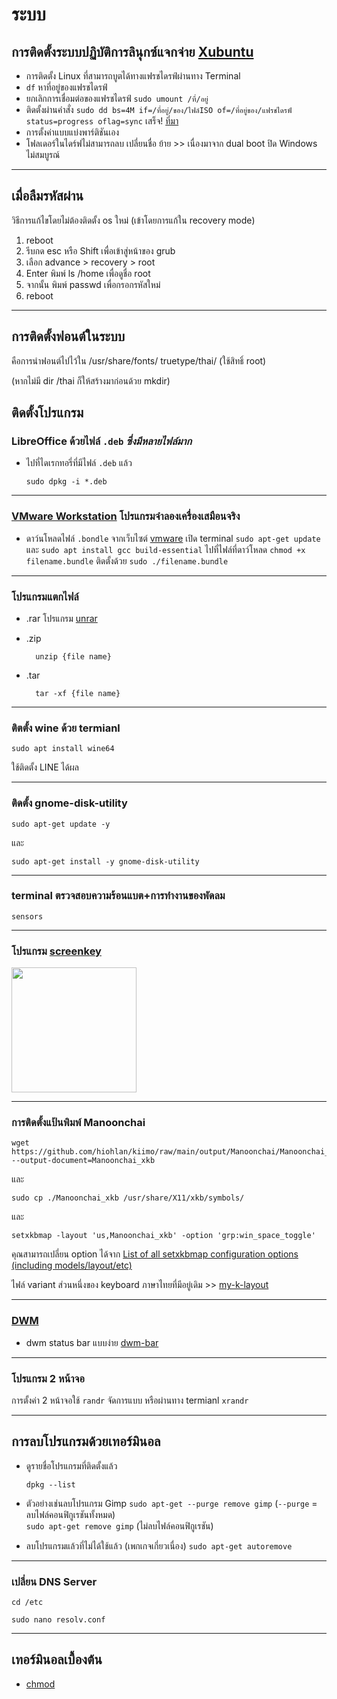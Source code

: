 <style>
img {
  width: 200px
}
</style>

# ระบบ

## การติดตั้งระบบปฏิบัติการลินุกซ์แจกจ่าย **[Xubuntu](https://xubuntu.org/)**
* การติดตั้ง Linux ที่สามารถบูตได้ทางแฟรชไดรฟ์ผ่านทาง Terminal
* `df` หาที่อยู่ของแฟรชไดรฟ์
* ยกเลิกการเชื่อมต่อของแฟรชไดรฟ์ `sudo umount /ที่/อยู่`
* ติดตั้งผ่านคำสั่ง `sudo dd bs=4M if=/ที่อยู่/ของ/ไฟล์ISO of=/ที่อยู่ของ/แฟรชไดรฟ์ status=progress oflag=sync` เสร็จ! [ที่มา](https://vitux.com/how-to-create-a-bootable-usb-stick-from-the-ubuntu-terminal/)
* การตั้งค่าแบบแบ่งพาร์ติชันเอง 
* โฟลเดอร์ในไดร์ฟไม่สามารถลบ เปลี่ยนชื่อ ย้าย >> เนื่องมาจาก dual boot ปิด Windows ไม่สมบูรณ์

---

## เมื่อลืมรหัสผ่าน
วิธีการแก้ไขโดยไม่ต้องติดตั้ง os ใหม่ (เข้าโดยการแก้ใน recovery mode)
1. reboot 
2. รีบกด esc หรือ Shift เพื่อเข้าสู่หน้าของ grub
3. เลือก advance > recovery > root
4. Enter พิมพ์ ls /home เพื่อดูชื่อ root
5. จากนั้น พิมพ์ passwd เพื่อกรอกรหัสใหม่
6. reboot

---

## การติดตั้งฟอนต์ในระบบ
คือการนำฟอนต์ไปไว้ใน /usr/share/fonts/ truetype/thai/ (ใช้สิทธิ์ root)

(หากไม่มี dir /thai ก็ให้สร้างมาก่อนด้วย  mkdir)


## ติดตั้งโปรแกรม
### LibreOffice ด้วยไฟล์ `.deb` _ซึ่งมีหลายไฟล์มาก_

- ไปที่ไดเรกทอรี่ที่มีไฟล์ `.deb` แล้ว 

      sudo dpkg -i *.deb
---

### [VMware Workstation](https://en.wikipedia.org/wiki/VMware_Workstation) โปรแกรมจำลองเครื่องเสมือนจริง
  - ดาว์นโหลดไฟล์ `.bondle` จากเว็บไซต์ [vmware](https://www.vmware.com/asean/products/workstation-player/workstation-player-evaluation.html) เปิด terminal `sudo apt-get update` และ `sudo apt install gcc build-essential` ไปที่ไฟล์ที่ดาว์โหลด `chmod +x filename.bundle` ติดตั้งด้วย `sudo ./filename.bundle`

---

### โปรแกรมแตกไฟล์ 
- .rar โปรแกรม [unrar](https://linuxhint.com/extract_rar_files_ubuntu/)

- .zip

        unzip {file name}

- .tar

        tar -xf {file name}

---

### ติตตั้ง wine ด้วย termianl
    sudo apt install wine64
    
ใช้ติดตั้ง LINE ได้ผล

---

### ติดตั้ง gnome-disk-utility 

    sudo apt-get update -y 
  
และ
  
    sudo apt-get install -y gnome-disk-utility

---

### terminal ตรวจสอบความร้อนแบต+การทำงานของพัดลม

    sensors

---

### โปรแกรม [screenkey](https://www.thregr.org/~wavexx/software/screenkey/)

![](https://www.thregr.org/~wavexx/software/screenkey/screenkey.gif)

---

### การติดตั้งแป้นพิมพ์ Manoonchai

    wget https://github.com/hiohlan/kiimo/raw/main/output/Manoonchai/Manoonchai_xkb --output-document=Manoonchai_xkb

และ

    sudo cp ./Manoonchai_xkb /usr/share/X11/xkb/symbols/

และ

    setxkbmap -layout 'us,Manoonchai_xkb' -option 'grp:win_space_toggle'

  คุณสามารถเปลี่ยน option ได้จาก [List of all setxkbmap configuration options (including models/layout/etc)](https://gist.github.com/jatcwang/ae3b7019f219b8cdc6798329108c9aee)

 ไฟล์ variant ส่วนหนึ่งของ keyboard ภาษาไทยที่มีอยู่เดิม >> [my-k-layout](https://github.com/warut92/myklayout)

---

### [DWM](https://dwm.suckless.org/)
* dwm status bar แบบง่าย [dwm-bar](https://github.com/joestandring/dwm-bar)
---
### โปรแกรม 2 หน้าจอ
การตั้งค่า 2 หน้าจอใช้ `randr` จัดการแบบ 
หรือผ่านทาง termianl `xrandr`

---

## การลบโปรแกรมด้วยเทอร์มินอล
* ดูรายชื่อโปรแกรมที่ติดตั้งแล้ว 
  
    `dpkg --list`

* ตัวอย่างเช่นลบโปรแกรม Gimp 
`sudo apt-get --purge remove gimp` (`--purge` = ลบไฟล์คอนฟิกูเรชันทั้งหมด)  
`sudo apt-get remove gimp` (ไม่ลบไฟล์คอนฟิกูเรชัน)
* ลบโปรแกรมแล้วที่ไม่ได้ใช้แล้ว (เพกเกจเกี่ยวเนื่อง) `sudo apt-get autoremove`

---

### เปลี่ยน DNS Server
    cd /etc 
    
    sudo nano resolv.conf 

---
## เทอร์มินอลเบื้องต้น
* [chmod](https://poundxi.com/%E0%B8%AD%E0%B8%98%E0%B8%B4%E0%B8%9A%E0%B8%B2%E0%B8%A2%E0%B8%84%E0%B8%B3%E0%B8%AA%E0%B8%B1%E0%B9%88%E0%B8%87-chmod-%E0%B8%9A%E0%B8%99-linux/)